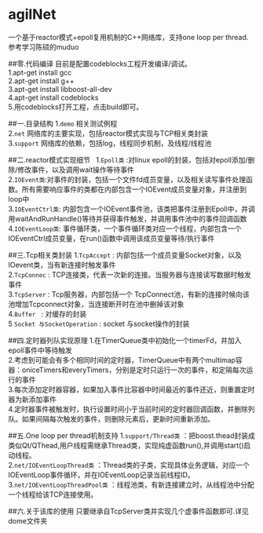 # agilNet
一个基于reactor模式+epoll复用机制的C++网络库，支持one loop per thread.  参考学习陈硕的muduo<br>

##零.代码编译
目前是配置codeblocks工程开发编译/调试。<br>
1.apt-get install gcc<br>
2.apt-get install g++<br>
3.apt-get install libboost-all-dev<br>
4.apt-get install codeblocks<br>
5.用codeblocks打开工程，点击build即可。<br>

##一.目录结构
1.`demo` 相关测试例程 <br>
2.`net` 网络库的主要实现，包括reactor模式实现与TCP相关类封装<br>
3.`support` 网络库的依赖，包括log，线程同步机制，及线程/线程池<br>


##二.reactor模式实现细节  
1.`Epoll类`  :对linux epoll的封装，包括对epoll添加/删除/修改事件，以及调用wait操作等待事件<br>
2.`IOEvent类`:对事件的封装，包括一个文件fd成员变量，以及相关读写事件处理函数。所有需要响应事件的类都在内部包含一个IOEvent成员变量对象，并注册到loop中<br>
3.`IOEventCtrl类`: 内部包含一个IOEvent事件池，该类把事件注册到Epoll中，并调用waitAndRunHandle()等待并获得事件触发，并调用事件池中的事件回调函数<br>
4.`IOEventLoop类`: 事件循环类，一个事件循环类对应一个线程，内部包含一个IOEventCtrl成员变量，在run()函数中调用该成员变量等待/执行事件<br>


##三.Tcp相关类封装
1.`TcpAccept` : 内部包括一个成员变量Socket对象，以及IOevent类，当有新连接时触发事件<br>
2.`TcpConnec` : TCP连接类，代表一次新的连接。当服务器与连接读写数据时触发事件<br>
3.`TcpServer` : Tcp服务器，内部包括一个 TcpConnect池，有新的连接时候向该池增加Tcpconnect对象，当连接断开时在池中删掉该对象<br>
4.`Buffer`    : 对缓存的封装<br>
5 `Socket 与SocketOperation` : socket 与socket操作的封装<br>


##四.定时器列队实现原理
1.在TimerQueue类中初始化一个timerFd，并加入epoll事件中等待触发<br>
2.考虑到可能会有多个相同时间的定时器，TimerQueue中有两个multimap容器：oniceTimers和everyTimers，分别是定时只运行一次的事件，和定隔每次运行的事件<br>
3.每次添加定时器容器，如果加入事件比容器中时间最近的事件还近，则重置定时器为新添加事件<br>
4.定时器事件被触发时，执行设置时间小于当前时间的定时器回调函数，并删除列队。如果间隔每次触发的事件，则删除元素后，更新时间重新添加。<br>


##五.One loop per thread机制支持
1.`support/Thread类`  ：把boost.thead封装成类似Qt/QThead,用户线程需继承Thread类，实现纯虚函数run(),并调用start()启动线程。<br>
2.`net/IOEventLoopThread类`  ：Thread类的子类，实现具体业务逻辑，对应一个IOEventLoop事件循环，并在IOEventLoop记录当前线程ID。<br>
3.`net/IOEventLoopThreadPool类`  ：线程池类，有新连接建立时，从线程池中分配一个线程给该TCP连接使用。<br>

##六.关于该库的使用
只要继承自TcpServer类并实现几个虚事件函数即可.详见dome文件夹<br>
